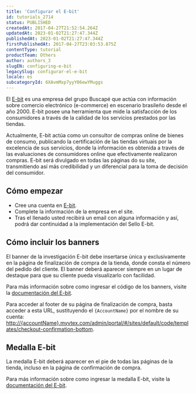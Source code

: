```yaml
---
title: 'Configurar el E-bit'
id: tutorials_2714
status: PUBLISHED
createdAt: 2017-04-27T21:52:54.264Z
updatedAt: 2023-01-02T21:27:47.344Z
publishedAt: 2023-01-02T21:27:47.344Z
firstPublishedAt: 2017-04-27T23:03:53.875Z
contentType: tutorial
productTeam: Others
author: authors_3
slugEN: configuring-e-bit
legacySlug: configurar-el-e-bit
locale: es
subcategoryId: 6XAvmMxp7yyY06ewYMuggs
---
```


El [E-bit](http://www.ebit.com.br/ "E-bit") es una empresa del grupo Buscapé que actúa con información sobre comercio electrónico (e-commerce) en escenario brasileño desde el año 2000. E-bit posee una herramienta que mide la satisfacción de los consumidores a través de la calidad de los servicios prestados por las tiendas.

Actualmente, E-bit actúa como un consultor de compras online de bienes de consumo, publicando la certificación de las tiendas virtuais por la excelencia de sus servicios, donde la información es obtenida a través de las evaluaciones de consumidores online que efectivamente realizaron compras. E-bit será divulgado en todas las páginas do su site, transmitiendo así más credibilidad y un diferencial para la toma de decisión del consumidor.

## Cómo empezar

- Cree una cuenta en [E-bit](https://company.ebit.com.br/cadastro-de-loja).
- Complete la información de la empresa en el site.
- Tras el llenado usted recibirá un email con alguna información y así, podrá dar continuidad a la implementación del Sello E-bit.

## Cómo incluir los banners

El banner de la investigación E-bit debe insertarse única y exclusivamente en la página de finalización de compra de la tienda, donde consta el número del pedido del cliente. El banner deberá aparecer siempre en un lugar de destaque para que su cliente pueda visualizarlo con facilidad. 

Para más información sobre como ingresar el código de los banners, visite la [documentación del E-bit](https://ebit.com.br/developer/codigo-do-banner).

Para acceder al footer de su página de finalización de compra, basta acceder a esta URL, sustituyendo el `{AccountName}` por el nombre de su cuenta: [http://{accountName}.myvtex.com/admin/portal/#/sites/default/code/templates/checkout-confirmation-bottom](http://nomedaloja.myvtex.com.br/admin/portal/#/sites/default/code/templates/checkout-confirmation-bottom).

## Medalla E-bit

La medalla E-bit deberá aparecer en el pie de todas las páginas de la tienda, incluso en la página de confirmación de compra. 

Para más información sobre como ingresar la medalla E-bit, visite la [documentación del E-bit](https://ebit.com.br/developer/codigo-da-medalha).
